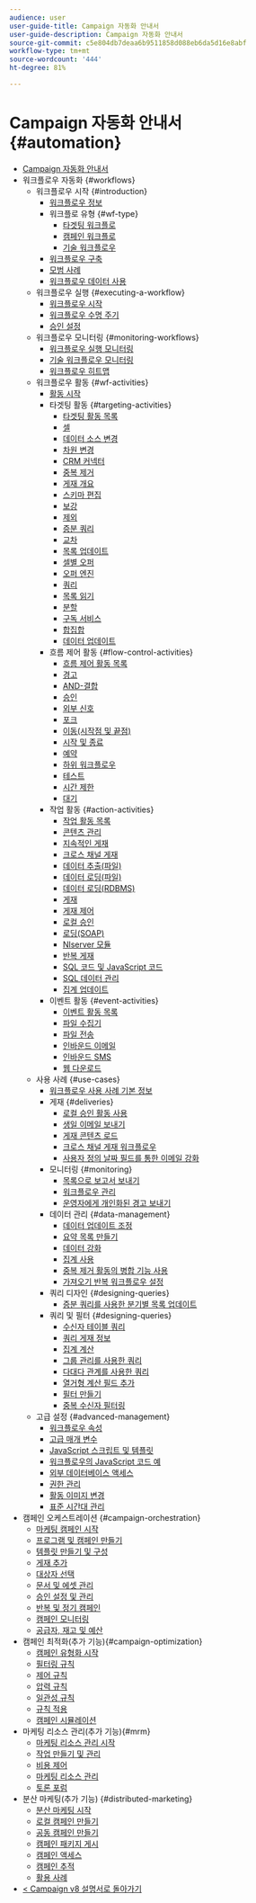```yaml
---
audience: user
user-guide-title: Campaign 자동화 안내서
user-guide-description: Campaign 자동화 안내서
source-git-commit: c5e804db7deaa6b9511858d088eb6da5d16e8abf
workflow-type: tm+mt
source-wordcount: '444'
ht-degree: 81%

---
```



# Campaign 자동화 안내서 {#automation}

+ [Campaign 자동화 안내서](home.md)
+ 워크플로우 자동화 {#workflows}
   + 워크플로우 시작 {#introduction}
      + [워크플로우 정보](workflow/about-workflows.md)
      + 워크플로 유형 {#wf-type}
         + [타겟팅 워크플로](workflow/targeting-workflows.md)
         + [캠페인 워크플로](workflow/campaign-workflows.md)
         + [기술 워크플로우](workflow/technical-workflows.md)
      + [워크플로우 구축](workflow/build-a-workflow.md)
      + [모범 사례](workflow/workflow-best-practices.md)
      + [워크플로우 데이터 사용](workflow/use-workflow-data.md)
   + 워크플로우 실행 {#executing-a-workflow}
      + [워크플로우 시작](workflow/start-a-workflow.md)
      + [워크플로우 수명 주기](workflow/workflow-life-cycle.md)
      + [승인 설정](workflow/define-approvals.md)
   + 워크플로우 모니터링 {#monitoring-workflows}
      + [워크플로우 실행 모니터링](workflow/monitor-workflow-execution.md)
      + [기술 워크플로우 모니터링](workflow/monitor-technical-workflows.md)
      + [워크플로우 히트맵](workflow/heatmap.md)
   + 워크플로우 활동 {#wf-activities}
      + [활동 시작](workflow/activities.md)
      + 타겟팅 활동 {#targeting-activities}
         + [타겟팅 활동 목록](workflow/targeting-activities.md)
         + [셀](workflow/cells.md)
         + [데이터 소스 변경](workflow/change-data-source.md)
         + [차원 변경](workflow/change-dimension.md)
         + [CRM 커넥터](workflow/crm-connector.md)
         + [중복 제거](workflow/deduplication.md)
         + [게재 개요](workflow/delivery-outline.md)
         + [스키마 편집](workflow/edit-schema.md)
         + [보강](workflow/enrichment.md)
         + [제외](workflow/exclusion.md)
         + [증분 쿼리](workflow/incremental-query.md)
         + [교차](workflow/intersection.md)
         + [목록 업데이트](workflow/list-update.md)
         + [셀별 오퍼](workflow/offers-by-cell.md)
         + [오퍼 엔진](workflow/offer-engine.md)
         + [쿼리](workflow/query.md)
         + [목록 읽기](workflow/read-list.md)
         + [분할](workflow/split.md)
         + [구독 서비스](workflow/subscription-services.md)
         + [합집합](workflow/union.md)
         + [데이터 업데이트](workflow/update-data.md)
      + 흐름 제어 활동 {#flow-control-activities}
         + [흐름 제어 활동 목록](workflow/flow-control-activities.md)
         + [경고](workflow/alert.md)
         + [AND-결합](workflow/and-join.md)
         + [승인](workflow/approval.md)
         + [외부 신호](workflow/external-signal.md)
         + [포크](workflow/fork.md)
         + [이동(시작점 및 끝점)](workflow/jump-start-point-and-end-point.md)
         + [시작 및 종료](workflow/start-and-end.md)
         + [예약](workflow/scheduler.md)
         + [하위 워크플로우](workflow/sub-workflow.md)
         + [테스트](workflow/test.md)
         + [시간 제한](workflow/time-constraint.md)
         + [대기](workflow/wait.md)
      + 작업 활동 {#action-activities}
         + [작업 활동 목록](workflow/action-activities.md)
         + [콘텐츠 관리](workflow/content-management.md)
         + [지속적인 게재](workflow/continuous-delivery.md)
         + [크로스 채널 게재](workflow/cross-channel-deliveries.md)
         + [데이터 추출(파일)](workflow/extraction-file.md)
         + [데이터 로딩(파일)](workflow/data-loading-file.md)
         + [데이터 로딩(RDBMS)](workflow/data-loading-rdbms.md)
         + [게재](workflow/delivery.md)
         + [게재 제어](workflow/delivery-control.md)
         + [로컬 승인](workflow/local-approval.md)
         + [로딩(SOAP)](workflow/loading-soap.md)
         + [Nlserver 모듈](workflow/nlserver-module.md)
         + [반복 게재](workflow/recurring-delivery.md)
         + [SQL 코드 및 JavaScript 코드](workflow/sql-code-and-javascript-code.md)
         + [SQL 데이터 관리](workflow/sql-data-management.md)
         + [집계 업데이트](workflow/update-aggregate.md)
      + 이벤트 활동 {#event-activities}
         + [이벤트 활동 목록](workflow/event-activities.md)
         + [파일 수집기](workflow/file-collector.md)
         + [파일 전송](workflow/file-transfer.md)
         + [인바운드 이메일](workflow/inbound-emails.md)
         + [인바운드 SMS](workflow/inbound-sms.md)
         + [웹 다운로드](workflow/web-download.md)
   + 사용 사례 {#use-cases}
      + [워크플로우 사용 사례 기본 정보](workflow/workflow-use-cases.md)
      + 게재 {#deliveries}
         + [로컬 승인 활동 사용](workflow/local-approval-activity.md)
         + [생일 이메일 보내기](workflow/send-a-birthday-email.md)
         + [게재 콘텐츠 로드](workflow/load-delivery-content.md)
         + [크로스 채널 게재 워크플로우](workflow/cross-channel-delivery-workflow.md)
         + [사용자 정의 날짜 필드를 통한 이메일 강화](workflow/email-enrichment-with-custom-date-fields.md)
      + 모니터링 {#monitoring}
         + [목록으로 보고서 보내기](workflow/send-a-report-to-a-list.md)
         + [워크플로우 관리](workflow/workflow-supervision.md)
         + [운영자에게 개인화된 경고 보내기](workflow/send-alerts-to-operators.md)
      + 데이터 관리 {#data-management}
         + [데이터 업데이트 조정](workflow/coordinate-data-updates.md)
         + [요약 목록 만들기](workflow/create-a-summary-list.md)
         + [데이터 강화](workflow/enrich-data.md)
         + [집계 사용](workflow/using-aggregates.md)
         + [중복 제거 활동의 병합 기능 사용](workflow/deduplication-merge.md)
         + [가져오기 반복 워크플로우 설정](workflow/recurring-import-workflow.md)
      + 쿼리 디자인 {#designing-queries}
         + [증분 쿼리를 사용한 분기별 목록 업데이트](workflow/quarterly-list-update.md)
      + 쿼리 및 필터 {#designing-queries}
         + [수신자 테이블 쿼리](workflow/querying-recipient-table.md)
         + [쿼리 게재 정보](workflow/query-delivery-info.md)
         + [집계 계산](workflow/compute-aggregates.md)
         + [그룹 관리를 사용한 쿼리](workflow/query-grouping-management.md)
         + [다대다 관계를 사용한 쿼리](workflow/query-many-to-many-relationship.md)
         + [열거형 계산 필드 추가](workflow/adding-enumeration-type-calculated-field.md)
         + [필터 만들기](workflow/create-a-filter.md)
         + [중복 수신자 필터링](workflow/filter-duplicated-recipients.md)
   + 고급 설정 {#advanced-management}
      + [워크플로우 속성](workflow/workflow-properties.md)
      + [고급 매개 변수](workflow/advanced-parameters.md)
      + [JavaScript 스크립트 및 템플릿](workflow/javascript-scripts-and-templates.md)
      + [워크플로우의 JavaScript 코드 예](workflow/javascript-in-workflows.md)
      + [외부 데이터베이스 액세스](workflow/accessing-an-external-database-fda.md)
      + [권한 관리](workflow/managing-rights.md)
      + [활동 이미지 변경](workflow/change-activity-images.md)
      + [표준 시간대 관리](workflow/managing-time-zones.md)
+ 캠페인 오케스트레이션 {#campaign-orchestration}
   + [마케팅 캠페인 시작](campaigns/set-up-campaigns.md)
   + [프로그램 및 캠페인 만들기](campaigns/marketing-campaign-create.md)
   + [템플릿 만들기 및 구성](campaigns/marketing-campaign-templates.md)
   + [게재 추가](campaigns/marketing-campaign-deliveries.md)
   + [대상자 선택](campaigns/marketing-campaign-target.md)
   + [문서 및 에셋 관리](campaigns/marketing-campaign-assets.md)
   + [승인 설정 및 관리](campaigns/marketing-campaign-approval.md)
   + [반복 및 정기 캠페인](campaigns/recurring-periodic-campaigns.md)
   + [캠페인 모니터링](campaigns/marketing-campaign-monitoring.md)
   + [공급자, 재고 및 예산](campaigns/providers-stocks-and-budgets.md)
+ 캠페인 최적화(추가 기능){#campaign-optimization}
   + [캠페인 유형화 시작](campaign-opt/campaign-typologies.md)
   + [필터링 규칙](campaign-opt/filtering-rules.md)
   + [제어 규칙](campaign-opt/control-rules.md)
   + [압력 규칙](campaign-opt/pressure-rules.md)
   + [일관성 규칙](campaign-opt/consistency-rules.md)
   + [규칙 적용](campaign-opt/apply-rules.md)
   + [캠페인 시뮬레이션](campaign-opt/campaign-simulations.md)
+ 마케팅 리소스 관리(추가 기능){#mrm}
   + [마케팅 리소스 관리 시작](mrm/about-marketing-resource-management.md)
   + [작업 만들기 및 관리](mrm/creating-and-managing-tasks.md)
   + [비용 제어](mrm/controlling-costs.md)
   + [마케팅 리소스 관리](mrm/managing-marketing-resources.md)
   + [토론 포럼](mrm/discussion-forums.md)
+ 분산 마케팅(추가 기능) {#distributed-marketing}
   + [분산 마케팅 시작](distributed-marketing/about-distributed-marketing.md)
   + [로컬 캠페인 만들기](distributed-marketing/creating-a-local-campaign.md)
   + [공동 캠페인 만들기](distributed-marketing/creating-a-collaborative-campaign.md)
   + [캠페인 패키지 게시](distributed-marketing/publishing-the-campaign-package.md)
   + [캠페인 액세스](distributed-marketing/accessing-campaigns.md)
   + [캠페인 추적](distributed-marketing/tracking-a-campaign.md)
   + [활용 사례](distributed-marketing/examples.md)
+ [&lt; Campaign v8 설명서로 돌아가기](https://experienceleague.adobe.com/ko/docs/campaign/campaign-v8/campaign-home)
